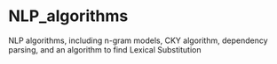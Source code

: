 # NLP_algorithms
NLP algorithms, including n-gram models, CKY algorithm, dependency parsing, and an algorithm to find Lexical Substitution
